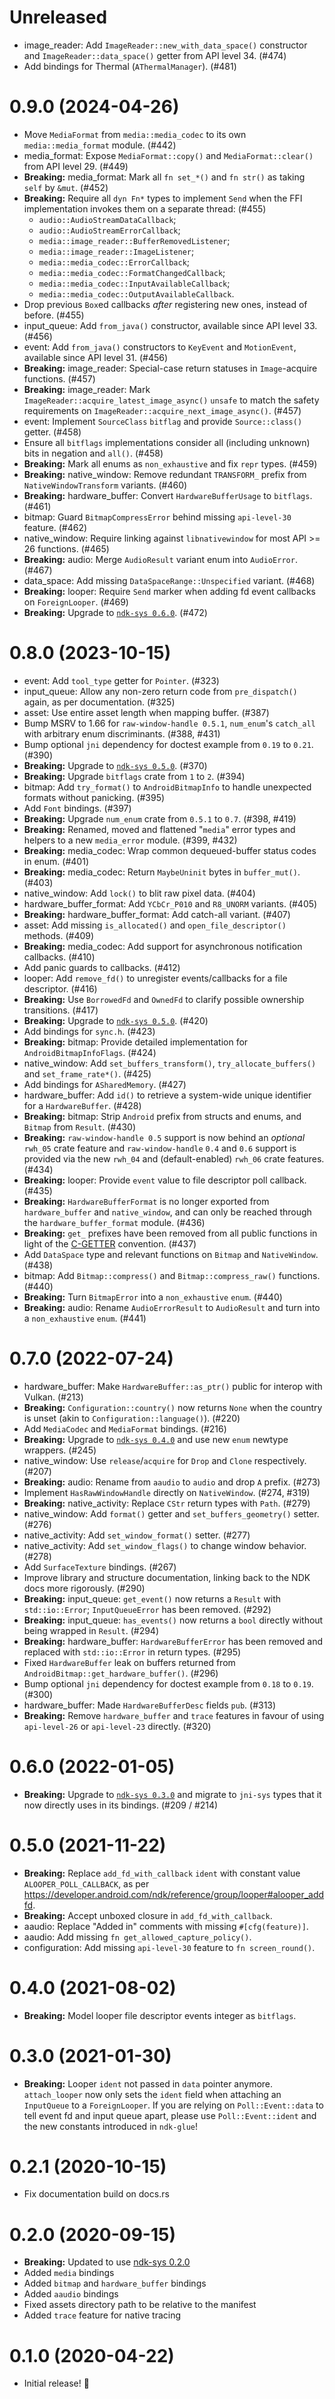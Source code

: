 # Unreleased

- image_reader: Add `ImageReader::new_with_data_space()` constructor and `ImageReader::data_space()` getter from API level 34. (#474)
- Add bindings for Thermal (`AThermalManager`). (#481)

# 0.9.0 (2024-04-26)

- Move `MediaFormat` from `media::media_codec` to its own `media::media_format` module. (#442)
- media_format: Expose `MediaFormat::copy()` and `MediaFormat::clear()` from API level 29. (#449)
- **Breaking:** media_format: Mark all `fn set_*()` and `fn str()` as taking `self` by `&mut`. (#452)
- **Breaking:** Require all `dyn Fn*` types to implement `Send` when the FFI implementation invokes them on a separate thread: (#455)
  - `audio::AudioStreamDataCallback`;
  - `audio::AudioStreamErrorCallback`;
  - `media::image_reader::BufferRemovedListener`;
  - `media::image_reader::ImageListener`;
  - `media::media_codec::ErrorCallback`;
  - `media::media_codec::FormatChangedCallback`;
  - `media::media_codec::InputAvailableCallback`;
  - `media::media_codec::OutputAvailableCallback`.
- Drop previous `Box`ed callbacks _after_ registering new ones, instead of before. (#455)
- input_queue: Add `from_java()` constructor, available since API level 33. (#456)
- event: Add `from_java()` constructors to `KeyEvent` and `MotionEvent`, available since API level 31. (#456)
- **Breaking:** image_reader: Special-case return statuses in `Image`-acquire functions. (#457)
- **Breaking:** image_reader: Mark `ImageReader::acquire_latest_image_async()` `unsafe` to match the safety requirements on `ImageReader::acquire_next_image_async()`. (#457)
- event: Implement `SourceClass` `bitflag` and provide `Source::class()` getter. (#458)
- Ensure all `bitflags` implementations consider all (including unknown) bits in negation and `all()`. (#458)
- **Breaking:** Mark all enums as `non_exhaustive` and fix `repr` types. (#459)
- **Breaking:** native_window: Remove redundant `TRANSFORM_` prefix from `NativeWindowTransform` variants. (#460)
- **Breaking:** hardware_buffer: Convert `HardwareBufferUsage` to `bitflags`. (#461)
- bitmap: Guard `BitmapCompressError` behind missing `api-level-30` feature. (#462)
- native_window: Require linking against `libnativewindow` for most API >= 26 functions. (#465)
- **Breaking:** audio: Merge `AudioResult` variant enum into `AudioError`. (#467)
- data_space: Add missing `DataSpaceRange::Unspecified` variant. (#468)
- **Breaking:** looper: Require `Send` marker when adding fd event callbacks on `ForeignLooper`. (#469)
- **Breaking:** Upgrade to [`ndk-sys 0.6.0`](../ndk-sys/CHANGELOG.md#060-2024-04-26). (#472)

# 0.8.0 (2023-10-15)

- event: Add `tool_type` getter for `Pointer`. (#323)
- input_queue: Allow any non-zero return code from `pre_dispatch()` again, as per documentation. (#325)
- asset: Use entire asset length when mapping buffer. (#387)
- Bump MSRV to 1.66 for `raw-window-handle 0.5.1`, `num_enum`'s `catch_all` with arbitrary enum discriminants. (#388, #431)
- Bump optional `jni` dependency for doctest example from `0.19` to `0.21`. (#390)
- **Breaking:** Upgrade to [`ndk-sys 0.5.0`](../ndk-sys/CHANGELOG.md#050-2023-10-15). (#370)
- **Breaking:** Upgrade `bitflags` crate from `1` to `2`. (#394)
- bitmap: Add `try_format()` to `AndroidBitmapInfo` to handle unexpected formats without panicking. (#395)
- Add `Font` bindings. (#397)
- **Breaking:** Upgrade `num_enum` crate from `0.5.1` to `0.7`. (#398, #419)
- **Breaking:** Renamed, moved and flattened "`media`" error types and helpers to a new `media_error` module. (#399, #432)
- **Breaking:** media_codec: Wrap common dequeued-buffer status codes in enum. (#401)
- **Breaking:** media_codec: Return `MaybeUninit` bytes in `buffer_mut()`. (#403)
- native_window: Add `lock()` to blit raw pixel data. (#404)
- hardware_buffer_format: Add `YCbCr_P010` and `R8_UNORM` variants. (#405)
- **Breaking:** hardware_buffer_format: Add catch-all variant. (#407)
- asset: Add missing `is_allocated()` and `open_file_descriptor()` methods. (#409)
- **Breaking:** media_codec: Add support for asynchronous notification callbacks. (#410)
- Add panic guards to callbacks. (#412)
- looper: Add `remove_fd()` to unregister events/callbacks for a file descriptor. (#416)
- **Breaking:** Use `BorrowedFd` and `OwnedFd` to clarify possible ownership transitions. (#417)
- **Breaking:** Upgrade to [`ndk-sys 0.5.0`](../ndk-sys/CHANGELOG.md#050-2023-10-15). (#420)
- Add bindings for `sync.h`. (#423)
- **Breaking:** bitmap: Provide detailed implementation for `AndroidBitmapInfoFlags`. (#424)
- native_window: Add `set_buffers_transform()`, `try_allocate_buffers()` and `set_frame_rate*()`. (#425)
- Add bindings for `ASharedMemory`. (#427)
- hardware_buffer: Add `id()` to retrieve a system-wide unique identifier for a `HardwareBuffer`. (#428)
- **Breaking:** bitmap: Strip `Android` prefix from structs and enums, and `Bitmap` from `Result`. (#430)
- **Breaking:** `raw-window-handle 0.5` support is now behind an _optional_ `rwh_05` crate feature and `raw-window-handle` `0.4` and `0.6` support is provided via the new `rwh_04` and (default-enabled) `rwh_06` crate features. (#434)
- **Breaking:** looper: Provide `event` value to file descriptor poll callback. (#435)
- **Breaking:** `HardwareBufferFormat` is no longer exported from `hardware_buffer` and `native_window`, and can only be reached through the `hardware_buffer_format` module. (#436)
- **Breaking:** `get_` prefixes have been removed from all public functions in light of the [C-GETTER](https://rust-lang.github.io/api-guidelines/naming.html#getter-names-follow-rust-convention-c-getter) convention. (#437)
- Add `DataSpace` type and relevant functions on `Bitmap` and `NativeWindow`. (#438)
- bitmap: Add `Bitmap::compress()` and `Bitmap::compress_raw()` functions. (#440)
- **Breaking:** Turn `BitmapError` into a `non_exhaustive` `enum`. (#440)
- **Breaking:** audio: Rename `AudioErrorResult` to `AudioResult` and turn into a `non_exhaustive` `enum`. (#441)

# 0.7.0 (2022-07-24)

- hardware_buffer: Make `HardwareBuffer::as_ptr()` public for interop with Vulkan. (#213)
- **Breaking:** `Configuration::country()` now returns `None` when the country is unset (akin to `Configuration::language()`). (#220)
- Add `MediaCodec` and `MediaFormat` bindings. (#216)
- **Breaking:** Upgrade to [`ndk-sys 0.4.0`](../ndk-sys/CHANGELOG.md#040-2022-07-24) and use new `enum` newtype wrappers. (#245)
- native_window: Use `release`/`acquire` for `Drop` and `Clone` respectively. (#207)
- **Breaking:** audio: Rename from `aaudio` to `audio` and drop `A` prefix. (#273)
- Implement `HasRawWindowHandle` directly on `NativeWindow`. (#274, #319)
- **Breaking:** native_activity: Replace `CStr` return types with `Path`. (#279)
- native_window: Add `format()` getter and `set_buffers_geometry()` setter. (#276)
- native_activity: Add `set_window_format()` setter. (#277)
- native_activity: Add `set_window_flags()` to change window behavior. (#278)
- Add `SurfaceTexture` bindings. (#267)
- Improve library and structure documentation, linking back to the NDK docs more rigorously. (#290)
- **Breaking:** input_queue: `get_event()` now returns a `Result` with `std::io::Error`; `InputQueueError` has been removed. (#292)
- **Breaking:** input_queue: `has_events()` now returns a `bool` directly without being wrapped in `Result`. (#294)
- **Breaking:** hardware_buffer: `HardwareBufferError` has been removed and replaced with `std::io::Error` in return types. (#295)
- Fixed `HardwareBuffer` leak on buffers returned from `AndroidBitmap::get_hardware_buffer()`. (#296)
- Bump optional `jni` dependency for doctest example from `0.18` to `0.19`. (#300)
- hardware_buffer: Made `HardwareBufferDesc` fields `pub`. (#313)
- **Breaking:** Remove `hardware_buffer` and `trace` features in favour of using `api-level-26` or `api-level-23` directly. (#320)

# 0.6.0 (2022-01-05)

- **Breaking:** Upgrade to [`ndk-sys 0.3.0`](../ndk-sys/CHANGELOG.md#030-2022-01-05) and migrate to `jni-sys` types that it now directly uses in its bindings. (#209 / #214)

# 0.5.0 (2021-11-22)

- **Breaking:** Replace `add_fd_with_callback` `ident` with constant value `ALOOPER_POLL_CALLBACK`,
  as per <https://developer.android.com/ndk/reference/group/looper#alooper_addfd>.
- **Breaking:** Accept unboxed closure in `add_fd_with_callback`.
- aaudio: Replace "Added in" comments with missing `#[cfg(feature)]`.
- aaudio: Add missing `fn get_allowed_capture_policy()`.
- configuration: Add missing `api-level-30` feature to `fn screen_round()`.

# 0.4.0 (2021-08-02)

- **Breaking:** Model looper file descriptor events integer as `bitflags`.

# 0.3.0 (2021-01-30)

- **Breaking:** Looper `ident` not passed in `data` pointer anymore.
  `attach_looper` now only sets the `ident` field when attaching an
  `InputQueue` to a `ForeignLooper`.
  If you are relying on `Poll::Event::data` to tell event fd and
  input queue apart, please use `Poll::Event::ident` and the new
  constants introduced in `ndk-glue`!

# 0.2.1 (2020-10-15)

- Fix documentation build on docs.rs

# 0.2.0 (2020-09-15)

- **Breaking:** Updated to use [ndk-sys 0.2.0](../ndk-sys/CHANGELOG.md#020-2020-09-15)
- Added `media` bindings
- Added `bitmap` and `hardware_buffer` bindings
- Added `aaudio` bindings
- Fixed assets directory path to be relative to the manifest
- Added `trace` feature for native tracing

# 0.1.0 (2020-04-22)

- Initial release! 🎉
